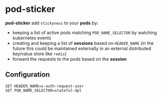 # pod-sticker

**pod-sticker** add `stickyness` to your **pods** by:
- keeping a list of active pods matching `POD_NAME_SELECTOR` by watching kubernetes events
- creating and keeping a list of **sessions** based on `HEADER_NAME` (in the future this could be maintained externally in an external distributed key/value store like `redis`) 
- forward the requests to the pods based on the **session**

## Configuration

```
SET HEADER_NAME=x-auth-request-user
SET POD_NAME_SELECTOR=stateful-dpl
```


